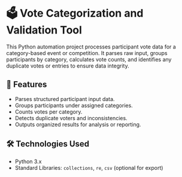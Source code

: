 # 🗳️ Vote Categorization and Validation Tool

This Python automation project processes participant vote data for a category-based event or competition. It parses raw input, groups participants by category, calculates vote counts, and identifies any duplicate votes or entries to ensure data integrity.

## 📌 Features

- Parses structured participant input data.
- Groups participants under assigned categories.
- Counts votes per category.
- Detects duplicate voters and inconsistencies.
- Outputs organized results for analysis or reporting.

## 🛠️ Technologies Used

- Python 3.x
- Standard Libraries: `collections`, `re`, `csv` (optional for export)
